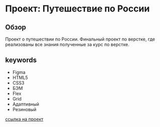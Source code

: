# Проект: Путешествие по России

## Обзор
Проект о путешествии по России.
Финальный проект по верстке, где реализованы все знания полученные за курс по верстке.

## keywords
* Figma 
* HTML5
* CSS3
* БЭМ 
* Flex
* Grid
* Адаптивный 
* Резиновый

[ссылка на проект](https://denwer81.github.io/russian-travel/index.html)
